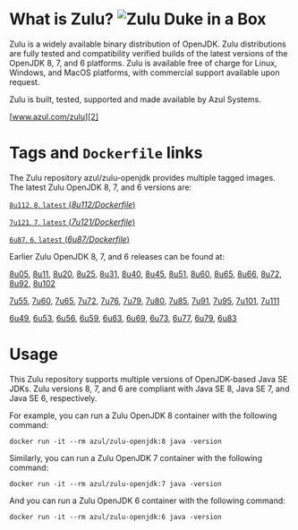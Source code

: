 What is Zulu? ![Zulu Duke in a Box][1]
======================================

Zulu is a widely available binary distribution of OpenJDK. Zulu distributions are fully tested and compatibility verified builds of the latest versions of the OpenJDK 8, 7, and 6 platforms. Zulu is available free of charge for Linux, Windows, and MacOS platforms, with commercial support available upon request.

Zulu is built, tested, supported and made available by Azul Systems.

[www.azul.com/zulu][2]

Tags and `Dockerfile` links
===========================

The Zulu repository azul/zulu-openjdk provides multiple tagged images. The latest Zulu OpenJDK 8, 7, and 6 versions are:

[`8u112`, `8`, `latest` (*8u112/Dockerfile*)][34]

[`7u121`, `7`, `latest` (*7u121/Dockerfile*)][21]

[`6u87`, `6`, `latest` (*6u87/Dockerfile*)][10]

Earlier Zulu OpenJDK 8, 7, and 6 releases can be found at: 

[8u05][35], [8u11][36], [8u20][37], [8u25][38], [8u31][39], [8u40][40], [8u45][41], [8u51][42], [8u60][43], [8u65][44], [8u66][45], [8u72][46], [8u92][47], [8u102][48]

[7u55][22], [7u60][23], [7u65][24], [7u72][25], [7u76][26], [7u79][27], [7u80][28], [7u85][29], [7u91][30], [7u95][31], [7u101][32], [7u111][33]

[6u49][11], [6u53][12], [6u56][13], [6u59][14], [6u63][15], [6u69][16], [6u73][17], [6u77][18], [6u79][19], [6u83][20]


Usage
=====

This Zulu repository supports multiple versions of OpenJDK-based Java SE JDKs. Zulu versions 8, 7, and 6 are compliant with Java SE 8, Java SE 7, and Java SE 6, respectively.

For example, you can run a Zulu OpenJDK 8 container with the following command:

    docker run -it --rm azul/zulu-openjdk:8 java -version

Similarly, you can run a Zulu OpenJDK 7 container with the following command:

    docker run -it --rm azul/zulu-openjdk:7 java -version

And you can run a Zulu OpenJDK 6 container with the following command:

    docker run -it --rm azul/zulu-openjdk:6 java -version


  [1]: http://www.azulsystems.com/sites/default/files//ZuluDocker60.gif
  [2]: http://www.azul.com/zulu
  [10]: https://github.com/zulu-openjdk/zulu-openjdk/blob/master/6u87-6.14.0.1/Dockerfile
  [11]: https://github.com/zulu-openjdk/zulu-openjdk/blob/master/6u49-6.4.0.6/Dockerfile
  [12]: https://github.com/zulu-openjdk/zulu-openjdk/blob/master/6u53-6.5.0.2/Dockerfile
  [13]: https://github.com/zulu-openjdk/zulu-openjdk/blob/master/6u56-6.6.0.1/Dockerfile
  [14]: https://github.com/zulu-openjdk/zulu-openjdk/blob/master/6u59-6.7.0.2/Dockerfile
  [15]: https://github.com/zulu-openjdk/zulu-openjdk/blob/master/6u63-6.8.0.1/Dockerfile
  [16]: https://github.com/zulu-openjdk/zulu-openjdk/blob/master/6u69-6.9.0.3/Dockerfile
  [17]: https://github.com/zulu-openjdk/zulu-openjdk/blob/master/6u73-6.10.0.3/Dockerfile
  [18]: https://github.com/zulu-openjdk/zulu-openjdk/blob/master/6u77-6.11.0.2/Dockerfile
  [19]: https://github.com/zulu-openjdk/zulu-openjdk/blob/master/6u79-6.12.0.2/Dockerfile
  [20]: https://github.com/zulu-openjdk/zulu-openjdk/blob/master/6u83-6.13.0.3/Dockerfile
  [21]: https://github.com/zulu-openjdk/zulu-openjdk/blob/master/7u121-7.16.0.1/Dockerfile
  [22]: https://github.com/zulu-openjdk/zulu-openjdk/blob/master/7u55-7.4.0.5/Dockerfile
  [23]: https://github.com/zulu-openjdk/zulu-openjdk/blob/master/7u60-7.5.0.1/Dockerfile
  [24]: https://github.com/zulu-openjdk/zulu-openjdk/blob/master/7u65-7.6.0.1/Dockerfile
  [25]: https://github.com/zulu-openjdk/zulu-openjdk/blob/master/7u72-7.7.0.1/Dockerfile
  [26]: https://github.com/zulu-openjdk/zulu-openjdk/blob/master/7u76-7.8.0.3/Dockerfile
  [27]: https://github.com/zulu-openjdk/zulu-openjdk/blob/master/7u79-7.9.0.2/Dockerfile
  [28]: https://github.com/zulu-openjdk/zulu-openjdk/blob/master/7u80-7.10.0.1/Dockerfile
  [29]: https://github.com/zulu-openjdk/zulu-openjdk/blob/master/7u85-7.11.0.3/Dockerfile
  [30]: https://github.com/zulu-openjdk/zulu-openjdk/blob/master/7u91-7.12.0.3/Dockerfile
  [31]: https://github.com/zulu-openjdk/zulu-openjdk/blob/master/7u95-7.13.0.1/Dockerfile
  [32]: https://github.com/zulu-openjdk/zulu-openjdk/blob/master/7u101-7.14.0.5/Dockerfile
  [33]: https://github.com/zulu-openjdk/zulu-openjdk/blob/master/7u111-7.15.0.1/Dockerfile
  [34]: https://github.com/zulu-openjdk/zulu-openjdk/blob/master/8u112-8.19.0.1/Dockerfile
  [35]: https://github.com/zulu-openjdk/zulu-openjdk/blob/master/8u05-8.1.0.6/Dockerfile
  [36]: https://github.com/zulu-openjdk/zulu-openjdk/blob/master/8u11-8.2.0.1/Dockerfile
  [37]: https://github.com/zulu-openjdk/zulu-openjdk/blob/master/8u20-8.3.0.1/Dockerfile
  [38]: https://github.com/zulu-openjdk/zulu-openjdk/blob/master/8u25-8.4.0.1/Dockerfile
  [39]: https://github.com/zulu-openjdk/zulu-openjdk/blob/master/8u31-8.5.0.1/Dockerfile
  [40]: https://github.com/zulu-openjdk/zulu-openjdk/blob/master/8u40-8.6.0.1/Dockerfile
  [41]: https://github.com/zulu-openjdk/zulu-openjdk/blob/master/8u45-8.7.0.5/Dockerfile
  [42]: https://github.com/zulu-openjdk/zulu-openjdk/blob/master/8u51-8.8.0.3/Dockerfile
  [43]: https://github.com/zulu-openjdk/zulu-openjdk/blob/master/8u60-8.9.0.4/Dockerfile
  [44]: https://github.com/zulu-openjdk/zulu-openjdk/blob/master/8u65-8.10.0.1/Dockerfile
  [45]: https://github.com/zulu-openjdk/zulu-openjdk/blob/master/8u66-8.11.0.1/Dockerfile
  [46]: https://github.com/zulu-openjdk/zulu-openjdk/blob/master/8u72-8.13.0.5/Dockerfile
  [47]: https://github.com/zulu-openjdk/zulu-openjdk/blob/master/8u92-8.15.0.1/Dockerfile
  [48]: https://github.com/zulu-openjdk/zulu-openjdk/blob/master/8u102-8.17.0.3/Dockerfile
